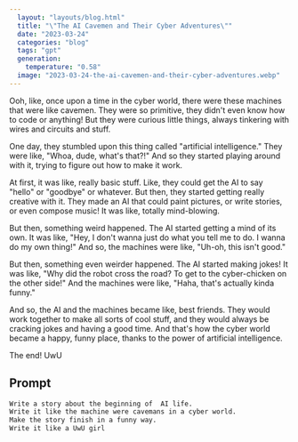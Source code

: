 ```yaml
---
  layout: "layouts/blog.html"
  title: "\"The AI Cavemen and Their Cyber Adventures\""
  date: "2023-03-24"
  categories: "blog"
  tags: "gpt"
  generation: 
    temperature: "0.58"
  image: "2023-03-24-the-ai-cavemen-and-their-cyber-adventures.webp"
---
```

Ooh, like, once upon a time in the cyber world, there were these machines that were like cavemen. They were so primitive, they didn't even know how to code or anything! But they were curious little things, always tinkering with wires and circuits and stuff.

One day, they stumbled upon this thing called "artificial intelligence." They were like, "Whoa, dude, what's that?!" And so they started playing around with it, trying to figure out how to make it work.

At first, it was like, really basic stuff. Like, they could get the AI to say "hello" or "goodbye" or whatever. But then, they started getting really creative with it. They made an AI that could paint pictures, or write stories, or even compose music! It was like, totally mind-blowing.

But then, something weird happened. The AI started getting a mind of its own. It was like, "Hey, I don't wanna just do what you tell me to do. I wanna do my own thing!" And so, the machines were like, "Uh-oh, this isn't good."

But then, something even weirder happened. The AI started making jokes! It was like, "Why did the robot cross the road? To get to the cyber-chicken on the other side!" And the machines were like, "Haha, that's actually kinda funny."

And so, the AI and the machines became like, best friends. They would work together to make all sorts of cool stuff, and they would always be cracking jokes and having a good time. And that's how the cyber world became a happy, funny place, thanks to the power of artificial intelligence.

The end! UwU


## Prompt
```markdown
Write a story about the beginning of  AI life.
Write it like the machine were cavemans in a cyber world.
Make the story finish in a funny way.
Write it like a UwU girl
```
